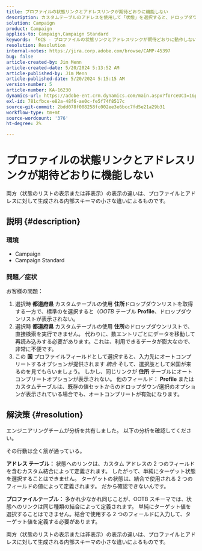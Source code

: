 ```yaml
---
title: プロファイルの状態リンクとアドレスリンクが期待どおりに機能しない
description: カスタムテーブルのアドレスを使用して「状態」を選択すると、ドロップダウンリストが表示されないCampaign Standardの問題を解決する方法を説明します。
solution: Campaign
product: Campaign
applies-to: Campaign,Campaign Standard
keywords: 「KCS - プロファイルの状態リンクとアドレスリンクが期待どおりに動作しない」
resolution: Resolution
internal-notes: https://jira.corp.adobe.com/browse/CAMP-45397
bug: false
article-created-by: Jim Menn
article-created-date: 5/20/2024 5:13:52 AM
article-published-by: Jim Menn
article-published-date: 5/20/2024 5:15:15 AM
version-number: 5
article-number: KA-16230
dynamics-url: https://adobe-ent.crm.dynamics.com/main.aspx?forceUCI=1&pagetype=entityrecord&etn=knowledgearticle&id=7cbb54ba-6716-ef11-9f8a-6045bd006268
exl-id: 781cfbce-e82a-48f6-ae0c-fe5f74f8517c
source-git-commit: 2bdd078f008258fc002ee3e6bcc7fd5e21a29b31
workflow-type: tm+mt
source-wordcount: '376'
ht-degree: 2%

---
```


# プロファイルの状態リンクとアドレスリンクが期待どおりに機能しない


両方（状態のリストの表示または非表示）の表示の違いは、プロファイルとアドレスに対して生成される内部スキーマの小さな違いによるものです。

## 説明 {#description}


### <b>環境</b>

- Campaign
- Campaign Standard


### <b>問題／症状</b>

お客様の問題：

1. 選択時 <b>都道府県</b> カスタムテーブルの使用 <b>住所</b>ドロップダウンリストを取得する一方で、標準のを選択すると（*OOTB* テーブル <b>Profile</b>、ドロップダウンリストが表示されない。
2. 選択時 <b>都道府県</b> カスタムテーブルの使用 <b>住所</b>のドロップダウンリストで、直接検索を実行できません。 代わりに、数エントリごとにデータを移動して再読み込みする必要があります。これは、利用できるデータが膨大なので、非常に不便です。
3. この <b>国</b> プロファイルフィールドとして選択すると、入力先にオートコンプリートするオプションが提供されます *統合* そして、選択肢として米国が来るのを見てもらいましょう。 しかし、同じリンクが <b>住所</b> テーブルにオートコンプリートオプションが表示されない。 他のフィールド： <b>Profile</b> またはカスタムテーブルは、既存の値セットからのドロップダウン/選択のオプションが表示されている場合でも、オートコンプリートが有効になります。



## 解決策 {#resolution}


エンジニアリングチームが分析を共有しました。 以下の分析を確認してください。

その行動は全く筋が通っている。

<b>アドレス テーブル： </b>状態へのリンクは、カスタム アドレスの 2 つのフィールドを含むカスタム結合によって定義されます。 したがって、単純にターゲット状態を選択することはできません。
ターゲットの状態は、結合で使用される 2 つのフィールドの値によって定義されます。 だから確認できないんです。

<b>プロファイルテーブル： </b>多かれ少なかれ同じことが、OOTB スキーマでは、状態へのリンクは同じ種類の結合によって定義されます。 単純にターゲット値を選択することはできません。結合で使用する 2 つのフィールドに入力して、ターゲット値を定義する必要があります。

両方（状態のリストの表示または非表示）の表示の違いは、プロファイルとアドレスに対して生成される内部スキーマの小さな違いによるものです。
